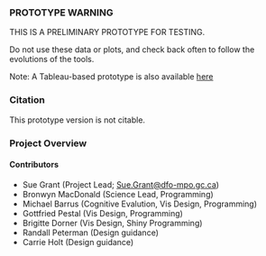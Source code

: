 ### PROTOTYPE WARNING

THIS IS A PRELIMINARY PROTOTYPE FOR TESTING.

Do not use these data or plots, and check back often
to follow the evolutions of the tools.

Note: A Tableau-based prototype is also available [here](https://public.tableau.com/profile/michael.barrus#!/vizhome/SOS_T1_T2_T3_Online/T1Dashboard)



### Citation
This prototype version is not citable.


### Project Overview

#### Contributors
* Sue Grant (Project Lead; Sue.Grant@dfo-mpo.gc.ca)
* Bronwyn MacDonald (Science Lead, Programming)
* Michael Barrus (Cognitive Evalution, Vis Design, Programming)
* Gottfried Pestal (Vis Design, Programming)
* Brigitte Dorner (Vis Design, Shiny Programming)
* Randall Peterman (Design guidance)
* Carrie Holt (Design guidance)







